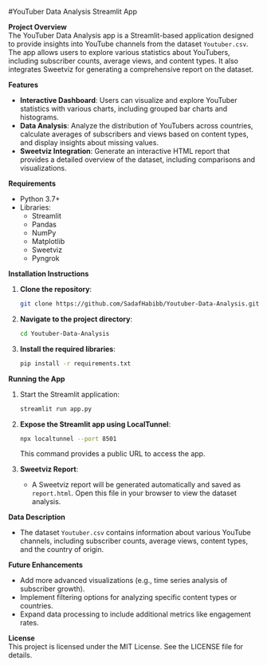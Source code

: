 #YouTuber Data Analysis Streamlit App

**Project Overview**  
The YouTuber Data Analysis app is a Streamlit-based application designed to provide insights into YouTube channels from the dataset `Youtuber.csv`. The app allows users to explore various statistics about YouTubers, including subscriber counts, average views, and content types. It also integrates Sweetviz for generating a comprehensive report on the dataset.

**Features**  
- **Interactive Dashboard**: Users can visualize and explore YouTuber statistics with various charts, including grouped bar charts and histograms.
- **Data Analysis**: Analyze the distribution of YouTubers across countries, calculate averages of subscribers and views based on content types, and display insights about missing values.
- **Sweetviz Integration**: Generate an interactive HTML report that provides a detailed overview of the dataset, including comparisons and visualizations.

**Requirements**  
- Python 3.7+
- Libraries:
  - Streamlit
  - Pandas
  - NumPy
  - Matplotlib
  - Sweetviz
  - Pyngrok

**Installation Instructions**  
1. **Clone the repository**:
   ```bash
   git clone https://github.com/SadafHabibb/Youtuber-Data-Analysis.git
   ```
2. **Navigate to the project directory**:
   ```bash
   cd Youtuber-Data-Analysis
   ```
3. **Install the required libraries**:
   ```bash
   pip install -r requirements.txt
   ```

**Running the App**  
1. Start the Streamlit application:
   ```bash
   streamlit run app.py
   ```
2. **Expose the Streamlit app using LocalTunnel**:
   ```bash
   npx localtunnel --port 8501
   ```
   This command provides a public URL to access the app.

3. **Sweetviz Report**:  
   - A Sweetviz report will be generated automatically and saved as `report.html`. Open this file in your browser to view the dataset analysis.

**Data Description**  
- The dataset `Youtuber.csv` contains information about various YouTube channels, including subscriber counts, average views, content types, and the country of origin.

**Future Enhancements**  
- Add more advanced visualizations (e.g., time series analysis of subscriber growth).
- Implement filtering options for analyzing specific content types or countries.
- Expand data processing to include additional metrics like engagement rates.

**License**  
This project is licensed under the MIT License. See the LICENSE file for details.
